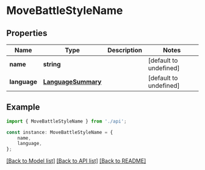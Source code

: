 # MoveBattleStyleName


## Properties

Name | Type | Description | Notes
------------ | ------------- | ------------- | -------------
**name** | **string** |  | [default to undefined]
**language** | [**LanguageSummary**](LanguageSummary.md) |  | [default to undefined]

## Example

```typescript
import { MoveBattleStyleName } from './api';

const instance: MoveBattleStyleName = {
    name,
    language,
};
```

[[Back to Model list]](../README.md#documentation-for-models) [[Back to API list]](../README.md#documentation-for-api-endpoints) [[Back to README]](../README.md)
